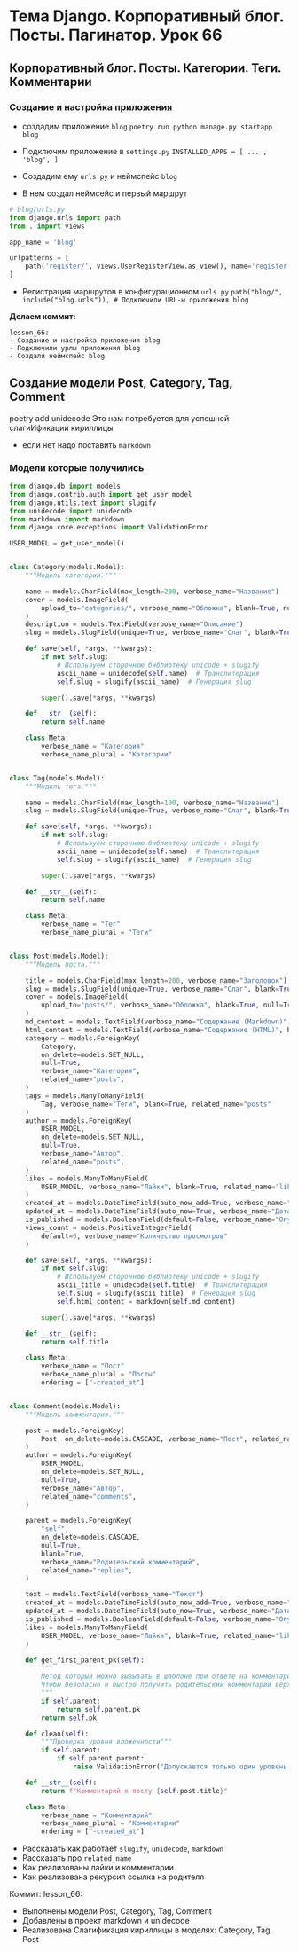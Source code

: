 # Тема Django. Корпоративный блог. Посты. Пагинатор.  Урок 66

## Корпоративный блог. Посты. Категории. Теги. Комментарии

### Создание и настройка приложения

- создадим приложение `blog`
`poetry run python manage.py startapp blog`

- Подключим приложение в `settings.py`
`INSTALLED_APPS = [ ... , 'blog', ]`

- Создадим ему `urls.py` и неймспейс `blog`

- В нем создал неймсейс и первый маршрут
```python
# blog/urls.py
from django.urls import path
from . import views

app_name = 'blog'

urlpatterns = [
    path('register/', views.UserRegisterView.as_view(), name='register'),
]
```

- Регистрация маршрутов в конфигурационном `urls.py`
`path("blog/", include("blog.urls")), # Подключили URL-ы приложения blog`


**Делаем коммит:**
```
lesson_66:
- Создание и настройка приложения blog
- Подключили урлы приложения blog
- Создали неймспейс blog
```

## Создание модели Post, Category, Tag, Comment

poetry add unidecode
Это нам потребуется для успешной слагиИфикации кириллицы


- если нет надо поставить `markdown`

### Модели которые получились

```python
from django.db import models
from django.contrib.auth import get_user_model
from django.utils.text import slugify
from unidecode import unidecode
from markdown import markdown
from django.core.exceptions import ValidationError

USER_MODEL = get_user_model()


class Category(models.Model):
    """Модель категории."""

    name = models.CharField(max_length=200, verbose_name="Название")
    cover = models.ImageField(
        upload_to="categories/", verbose_name="Обложка", blank=True, null=True
    )
    description = models.TextField(verbose_name="Описание")
    slug = models.SlugField(unique=True, verbose_name="Слаг", blank=True)

    def save(self, *args, **kwargs):
        if not self.slug:
            # Используем стороннюю библиотеку unicode + slugify
            ascii_name = unidecode(self.name)  # Транслитерация
            self.slug = slugify(ascii_name)  # Генерация slug

        super().save(*args, **kwargs)

    def __str__(self):
        return self.name

    class Meta:
        verbose_name = "Категория"
        verbose_name_plural = "Категории"


class Tag(models.Model):
    """Модель тега."""

    name = models.CharField(max_length=100, verbose_name="Название")
    slug = models.SlugField(unique=True, verbose_name="Слаг", blank=True)

    def save(self, *args, **kwargs):
        if not self.slug:
            # Используем стороннюю библиотеку unicode + slugify
            ascii_name = unidecode(self.name)  # Транслитерация
            self.slug = slugify(ascii_name)  # Генерация slug

        super().save(*args, **kwargs)

    def __str__(self):
        return self.name

    class Meta:
        verbose_name = "Тег"
        verbose_name_plural = "Теги"


class Post(models.Model):
    """Модель поста."""

    title = models.CharField(max_length=200, verbose_name="Заголовок")
    slug = models.SlugField(unique=True, verbose_name="Слаг", blank=True)
    cover = models.ImageField(
        upload_to="posts/", verbose_name="Обложка", blank=True, null=True
    )
    md_content = models.TextField(verbose_name="Содержание (Markdown)", blank=True)
    html_content = models.TextField(verbose_name="Содержание (HTML)", blank=True)
    category = models.ForeignKey(
        Category,
        on_delete=models.SET_NULL,
        null=True,
        verbose_name="Категория",
        related_name="posts",
    )
    tags = models.ManyToManyField(
        Tag, verbose_name="Теги", blank=True, related_name="posts"
    )
    author = models.ForeignKey(
        USER_MODEL,
        on_delete=models.SET_NULL,
        null=True,
        verbose_name="Автор",
        related_name="posts",
    )
    likes = models.ManyToManyField(
        USER_MODEL, verbose_name="Лайки", blank=True, related_name="liked_posts"
    )
    created_at = models.DateTimeField(auto_now_add=True, verbose_name="Дата создания")
    updated_at = models.DateTimeField(auto_now=True, verbose_name="Дата обновления")
    is_published = models.BooleanField(default=False, verbose_name="Опубликован")
    views_count = models.PositiveIntegerField(
        default=0, verbose_name="Количество просмотров"
    )

    def save(self, *args, **kwargs):
        if not self.slug:
            # Используем стороннюю библиотеку unicode + slugify
            ascii_title = unidecode(self.title)  # Транслитерация
            self.slug = slugify(ascii_title)  # Генерация slug
            self.html_content = markdown(self.md_content)

        super().save(*args, **kwargs)

    def __str__(self):
        return self.title

    class Meta:
        verbose_name = "Пост"
        verbose_name_plural = "Посты"
        ordering = ["-created_at"]


class Comment(models.Model):
    """Модель комментария."""

    post = models.ForeignKey(
        Post, on_delete=models.CASCADE, verbose_name="Пост", related_name="comments"
    )
    author = models.ForeignKey(
        USER_MODEL,
        on_delete=models.SET_NULL,
        null=True,
        verbose_name="Автор",
        related_name="comments",
    )

    parent = models.ForeignKey(
        "self",
        on_delete=models.CASCADE,
        null=True,
        blank=True,
        verbose_name="Родительский комментарий",
        related_name="replies",
    )

    text = models.TextField(verbose_name="Текст")
    created_at = models.DateTimeField(auto_now_add=True, verbose_name="Дата создания")
    updated_at = models.DateTimeField(auto_now=True, verbose_name="Дата обновления")
    is_published = models.BooleanField(default=False, verbose_name="Опубликован")
    likes = models.ManyToManyField(
        USER_MODEL, verbose_name="Лайки", blank=True, related_name="liked_comments"
    )

    def get_first_parent_pk(self):
        """
        Метод который можно вызывать в шаблоне при ответе на комментарий
        Чтобы безопасно и быстро получить родительский комментарий верхнего уровня
        """
        if self.parent:
            return self.parent.pk
        return self.pk

    def clean(self):
        """Проверка уровня вложенности"""
        if self.parent:
            if self.parent.parent:
                raise ValidationError("Допускается только один уровень вложенности комментариев")

    def __str__(self):
        return f"Комментарий к посту {self.post.title}"

    class Meta:
        verbose_name = "Комментарий"
        verbose_name_plural = "Комментарии"
        ordering = ["-created_at"]

```

- Рассказать как работает `slugify`, `unidecode`, `markdown`
- Рассказать про `related_name`
- Как реализованы лайки и комментарии
- Как реализована рекурсия ссылка на родителя

Коммит:
lesson_66:
- Выполнены модели Post, Category, Tag, Comment
- Добавлены в проект markdown и unidecode
- Реализована Слагификация кириллицы в моделях: Category, Tag, Post

